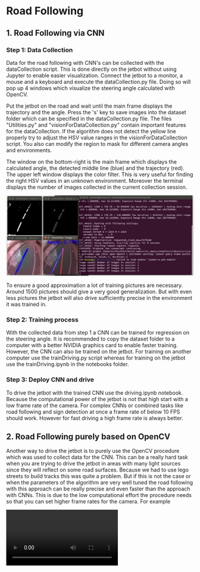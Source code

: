 # Road Following
## 1. Road Following via CNN
### Step 1: Data Collection
Data for the road following with CNN's can be collected with the dataCollection script. This is done directly on the
jetbot without using Jupyter to enable easier visualization. Connect the jetbot to a monitor, a mouse and a keyboard 
and execute the dataCollection.py file. Doing so will pop up 4 windows which visualize the steering angle calculated 
with OpenCV. 

Put the jetbot on the road and wait until the main frame displays the trajectory and the angle. Press the 's' key to 
save images into the dataset folder which can be specified in the dataCollection.py file. The files "Utilities.py" 
and "visionForDataCollection.py" contain important features for the dataCollection.
If the algorithm does not detect the yellow line properly try to adjust the HSV value ranges in the 
visionForDataCollection script. You also can modify the region to mask for different camera angles and environments.

The window on the bottom-right is the main frame which displays the calculated angle, the detected middle line (blue) 
and the trajectory (red). The upper left window displays the color filter. This is very useful for finding the right 
HSV values in an unknown environment. Moreover the terminal displays the number of images collected in the current 
collection session.

![alt text](https://github.com/echelon210/PS_Robotik_2022/blob/main/2_RoadFollowing/documentation/exampleDataCollection.png?raw=true)

To ensure a good approximation a lot of training pictures are necessary. Around 1500 pictures should give a very good
generalization. But with even less pictures the jetbot will also drive sufficiently precise in the environment it was
trained in.

### Step 2: Training process
With the collected data from step 1 a CNN can be trained for regression on the steering angle. It is recommended to copy
the dataset folder to a computer with a better NVIDIA graphics card to enable faster training. However, the CNN can also
be trained on the jetbot. For training on another computer use the trainDriving.py script whereas for training on the 
jetbot use the trainDriving.ipynb in the notebooks folder.


### Step 3: Deploy CNN and drive
To drive the jetbot with the trained CNN use the driving.ipynb notebook. Because the computational power of the jetbot
is not that high start with a low frame rate of the camera. For complex CNNs or combined tasks like road following and
sign detection at once a frame rate of below 10 FPS should work. However for fast driving a high frame rate is always 
better.

## 2. Road Following purely based on OpenCV
Another way to drive the jetbot is to purely use the OpenCV procedure which was used to collect data for the CNN.
This can be a really hard task when you are trying to drive the jetbot in areas with many light sources since they
will reflect on some road surfaces. Because we had to use lego streets to build tracks this was quite a problem.
But if this is not the case or when the parameters of the algorithm are very well tuned the road following with this
approach can be really precise and even faster than the approach with CNNs. This is due to the low computational 
effort the procedure needs so that you can set higher frame rates for the camera. For example

![alt text](https://github.com/echelon210/PS_Robotik_2022/blob/main/2_RoadFollowing/documentation/drivingWithOpenCV.mp4?raw=true)
